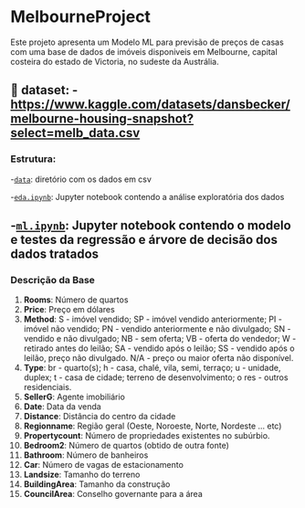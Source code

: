 # MelbourneProject

Este projeto apresenta um Modelo ML para previsão de preços de casas com uma base de dados de imóveis disponiveis em Melbourne, capital costeira do estado de Victoria, no sudeste da Austrália.

:book: dataset: -https://www.kaggle.com/datasets/dansbecker/melbourne-housing-snapshot?select=melb_data.csv
---
### Estrutura:

-[`data`](./data): diretório com os dados em csv

-[`eda.ipynb`](./eda.ipynb): Jupyter notebook contendo a análise exploratória dos dados

-[`ml.ipynb`](./ml.ipynb): Jupyter notebook contendo o modelo e testes da regressão e árvore de decisão dos dados tratados
---
### Descrição da Base

1. **Rooms**: Número de quartos  
2. **Price**: Preço em dólares  
3. **Method**: S - imóvel vendido; SP - imóvel vendido anteriormente; PI - imóvel não vendido; PN - vendido anteriormente e não divulgado; SN - vendido e não divulgado; NB - sem oferta; VB - oferta do vendedor; W - retirado antes do leilão; SA - vendido após o leilão; SS - vendido após o leilão, preço não divulgado. N/A - preço ou maior oferta não disponível.  
4. **Type**: br - quarto(s); h - casa, chalé, vila, semi, terraço; u - unidade, duplex; t - casa de cidade; terreno de desenvolvimento; o res - outros residenciais.  
5. **SellerG**: Agente imobiliário  
6. **Date**: Data da venda  
7. **Distance**: Distância do centro da cidade  
8. **Regionname**: Região geral (Oeste, Noroeste, Norte, Nordeste ... etc)  
9. **Propertycount**: Número de propriedades existentes no subúrbio.  
10. **Bedroom2**: Número de quartos (obtido de outra fonte)  
11. **Bathroom**: Número de banheiros  
12. **Car**: Número de vagas de estacionamento  
13. **Landsize**: Tamanho do terreno  
14. **BuildingArea**: Tamanho da construção  
15. **CouncilArea**: Conselho governante para a área  
